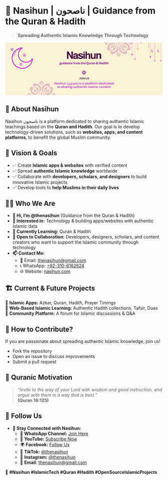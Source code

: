 # 🕌 Nasihun | ناصحون | Guidance from the Quran & Hadith  
> **Spreading Authentic Islamic Knowledge Through Technology**  

![Nasihun Banner](assets/nasihun-banner.jpg)  

## 📖 About Nasihun  
Nasihun ناصحون is a platform dedicated to sharing authentic Islamic teachings based on the **Quran and Hadith**. Our goal is to develop technology-driven solutions, such as **websites, apps, and content platforms**, to benefit the global Muslim community.  

## 🚀 Vision & Goals  
- ✅ Create **Islamic apps & websites** with verified content  
- ✅ Spread **authentic Islamic knowledge** worldwide  
- ✅ Collaborate with **developers, scholars, and designers** to build innovative Islamic projects  
- ✅ Develop tools to **help Muslims in their daily lives**  

## 👨‍💻 Who We Are  
- **👋 Hi, I’m @thenasihun** (Guidance from the Quran & Hadith)  
- **👀 Interested in:** Technology & building apps/websites with authentic Islamic data  
- **🌱 Currently Learning:** Quran & Hadith  
- **💞️ Open to Collaboration:** Developers, designers, scholars, and content creators who want to support the Islamic community through technology  
- **📫 Contact Me:**  
  - 📩 Email: [thenasihun@gmail.com](mailto:thenasihun@gmail.com)  
  - 📞 WhatsApp: [+92-310-6162624](https://wa.me/923106162624)  
  - 🌐 Website: [nasihun.com](https://nasihun.com)  

## 🏗️ Current & Future Projects  
🔹 **Islamic Apps:** Azkar, Quran, Hadith, Prayer Timings  
🔹 **Web-Based Islamic Learning:** Authentic Hadith collections, Tafsir, Duas  
🔹 **Community Platform:** A forum for Islamic discussions & Q&A  

## 📜 How to Contribute?  
If you are passionate about spreading authentic Islamic knowledge, join us!  
- Fork the repository  
- Open an issue to discuss improvements  
- Submit a pull request  

## 🕌 Quranic Motivation  
> _"Invite to the way of your Lord with wisdom and good instruction, and argue with them in a way that is best."_  
> **(Quran 16:125)**  

## 🔗 Follow Us  
- **📢 Stay Connected with Nasihun:**  
  - 💬 **WhatsApp Channel:** [Join Here](https://whatsapp.com/channel/0029VaCXfSF1NCrXOeyGBk3l)  
  - 🎥 **YouTube:** [Subscribe Now](https://www.youtube.com/@thenasihun)  
  - 🌍 **Facebook:** [Follow Us](https://www.facebook.com/thenasihun)  
  - 🎵 **TikTok:** [@thenasihun](https://www.tiktok.com/@thenasihun)  
  - 📸 **Instagram:** [@thenasihun](https://www.instagram.com/thenasihun)  
  - 📩 **Email:** [thenasihun@gmail.com](mailto:thenasihun@gmail.com)  

🔖 **#Nasihun #IslamicTech #Quran #Hadith #OpenSourceIslamicProjects**  
